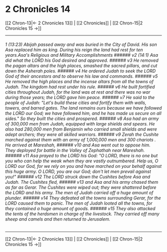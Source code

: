 # 2 Chronicles 14

[[2 Chron-13|← 2 Chronicles 13]] | [[2 Chronicles]] | [[2 Chron-15|2 Chronicles 15 →]]
***

###### 1 (13:23) Abijah passed away and was buried in the City of David. His son Asa replaced him as king. During his reign the land had rest for ten years.Asa's Religious and Military Accomplishments ###### v2 (14:1) Asa did what the LORD his God desired and approved. ###### v3 He removed the pagan altars and the high places, smashed the sacred pillars, and cut down the Asherah poles. ###### v4 He ordered Judah to seek the LORD God of their ancestors and to observe his law and commands. ###### v5 He removed the high places and the incense altars from all the towns of Judah. The kingdom had rest under his rule. ###### v6 He built fortified cities throughout Judah, for the land was at rest and there was no war during those years; the LORD gave him peace. ###### v7 He said to the people of Judah: "Let's build these cities and fortify them with walls, towers, and barred gates. The land remains ours because we have followed the LORD our God; we have followed him, and he has made us secure on all sides." So they built the cities and prospered. ###### v8 Asa had an army of 300,000 men from Judah, equipped with large shields and spears. He also had 280,000 men from Benjamin who carried small shields and were adept archers; they were all skilled warriors. ###### v9 Zerah the Cushite marched against them with an army of 1,000,000 men and 300 chariots . He arrived at Mareshah, ###### v10 and Asa went out to oppose him. They deployed for battle in the Valley of Zephathah near Mareshah. ###### v11 Asa prayed to the LORD his God: "O LORD, there is no one but you who can help the weak when they are vastly outnumbered. Help us, O LORD our God, for we rely on you and have marched on your behalf against this huge army. O LORD, you are our God; don't let men prevail against you!" ###### v12 The LORD struck down the Cushites before Asa and Judah. The Cushites fled, ###### v13 and Asa and his army chased them as far as Gerar. The Cushites were wiped out; they were shattered before the LORD and his army. The men of Judah carried off a huge amount of plunder. ###### v14 They defeated all the towns surrounding Gerar, for the LORD caused them to panic. The men of Judah looted all the towns, for they contained a huge amount of goods. ###### v15 They also attacked the tents of the herdsmen in charge of the livestock. They carried off many sheep and camels and then returned to Jerusalem.

***
[[2 Chron-13|← 2 Chronicles 13]] | [[2 Chronicles]] | [[2 Chron-15|2 Chronicles 15 →]]
